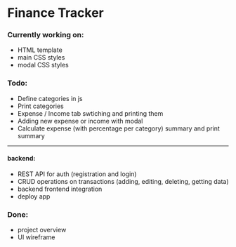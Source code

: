 # Finance Tracker


### Currently working on:
- HTML template
- main CSS styles
- modal CSS styles

### Todo: 
- Define categories in js
- Print categories 
- Expense / Income tab swtiching and printing them
- Adding new expense or income with modal
- Calculate expense (with percentage per category) summary and print summary

---
#### backend:
- REST API for auth (registration and login)
- CRUD operations on transactions (adding, editing, deleting, getting data)
- backend frontend integration
- deploy app


### Done:
- project overview
- UI wireframe


